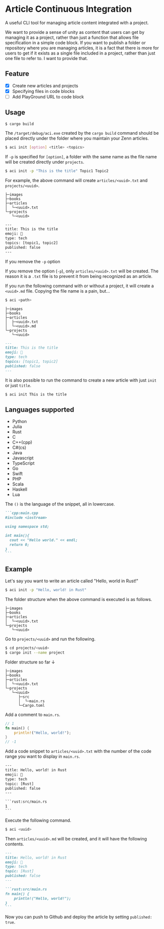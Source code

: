 # Article Continuous Integration

A useful CLI tool for managing article content integrated with a project.

We want to provide a sense of unity as content that users can get by managing it as a project, rather than just a function that allows file specification in a simple code block.
If you want to publish a folder or repository where you are managing articles, it is a fact that there is more for users to get if it exists as a single file included in a project, rather than just one file to refer to. I want to provide that.

## Feature

- [x] Create new articles and projects
- [x] Specifying files in code blocks
- [ ] Add PlayGround URL to code block

## Usage

```
$ cargo build
```

The `/target/debug/aci.exe` created by the `cargo build` command should be placed directly under the folder where you maintain your Zenn articles.

```bash
$ aci init [option] <title> <topics>
```

If `-p` is specified for `[option]`, a folder with the same name as the file name will be created directly under `projects`.

```bash
$ aci init -p "This is the title" Topic1 Topic2
```

For example, the above command will create `articles/<uuid>.txt` and `projects/<uuid>`.

```
├─images
├─books
├─articles
│  └─<uuid>.txt
└─projects
   └─<uuid>
```

```txt:<uuid>.txt
---
title: This is the title
emoji: 🐒
type: tech
topics: [topic1, topic2]
published: false
---
```

If you remove the `-p` option

If you remove the option (`-p`), only `articles/<uuid>.txt` will be created.
The reason it is a `.txt` file is to prevent it from being recognized as an article.

If you run the following command with or without a project, it will create a `<uuid>.md` file. Copying the file name is a pain, but...

```bash
$ aci <path>
```

```
├─images
├─books
├─articles
│  ├─<uuid>.txt
│  └─<uuid>.md
└─projects
   └─<uuid>
```

```md:<uuid>.md
---
title: This is the title
emoji: 🐒
type: tech
topics: [topic1, topic2]
published: false
---
````

It is also possible to run the command to create a new article with just `init` or just `title`.

```bash
$ aci init This is the title
```

## Languages supported

- Python
- Julia
- Rust
- C
- C++(cpp)
- C#(cs)
- Java
- Javascript
- TypeScript
- Go
- Swift
- PHP
- Scala
- Haskell
- Lua

The `()` is the language of the snippet, all in lowercase.

````md
```cpp:main.cpp
#include <iostream>

using namespace std;

int main(){
  cout << "Hello world." << endl;
  return 0;
}
```
````

## Example

Let's say you want to write an article called "Hello, world in Rust!"

```bash
$ aci init -p "Hello, world! in Rust"
```

The folder structure when the above command is executed is as follows.

```
├─images
├─books
├─articles
│  └─<uuid>.txt
└─projects
   └─<uuid>
```

Go to `projects/<uuid>` and run the following.

```bash
$ cd projects/<uuid>
$ cargo init --name project
```

Folder structure so far ↓

```
├─images
├─books
├─articles
│  └─<uuid>.txt
└─projects
   └─<uuid>
      ├─src
      │  └─main.rs
      └─Cargo.toml
```

Add a comment to `main.rs`.

```rust:src/main.rs
// 1
fn main() {
    println!("Hello, world!");
}
// -1
```

Add a code snippet to `articles/<uuid>.txt` with the number of the code range you want to display in `main.rs`.

````txt:articles/<uuid>.txt
---
title: Hello, world! in Rust
emoji: 🐒
type: tech
topic: [Rust]
published: false
---

```rust:src/main.rs
1
```
````

Execute the following command.

```bash
$ aci <uuid>
```

Then `articles/<uuid>.md` will be created, and it will have the following contents.

````md:<uuid>.md
---
title: Hello, world! in Rust
emoji: 🐒
type: tech
topic: [Rust]
published: false
---

```rust:src/main.rs
fn main() {
    println!("Hello, world!");
}
```
````

Now you can push to Github and deploy the article by setting `published: true`.
